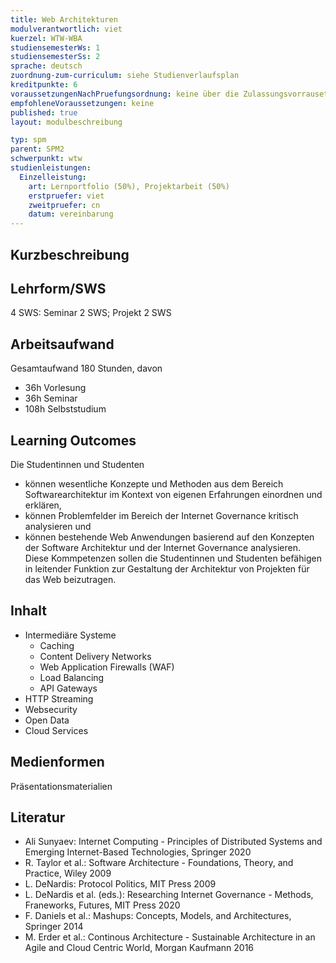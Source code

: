 ```yaml
---
title: Web Architekturen 
modulverantwortlich: viet
kuerzel: WTW-WBA
studiensemesterWs: 1
studiensemesterSs: 2
sprache: deutsch
zuordnung-zum-curriculum: siehe Studienverlaufsplan
kreditpunkte: 6
voraussetzungenNachPruefungsordnung: keine über die Zulassungsvorrausetzungen zum Studium hinausgehenden
empfohleneVoraussetzungen: keine
published: true
layout: modulbeschreibung

typ: spm
parent: SPM2
schwerpunkt: wtw
studienleistungen:
  Einzelleistung:
    art: Lernportfolio (50%), Projektarbeit (50%)
    erstpruefer: viet
    zweitpruefer: cn
    datum: vereinbarung
---
```

## Kurzbeschreibung


## Lehrform/SWS

4 SWS: Seminar 2 SWS; Projekt 2 SWS

## Arbeitsaufwand

Gesamtaufwand 180 Stunden, davon

- 36h Vorlesung
- 36h Seminar
- 108h Selbststudium

## Learning Outcomes

Die Studentinnen und Studenten

- können wesentliche Konzepte und Methoden aus dem Bereich Softwarearchitektur im Kontext von eigenen Erfahrungen einordnen und erklären,
- können Problemfelder im Bereich der Internet Governance kritisch analysieren und
- können bestehende Web Anwendungen basierend auf den Konzepten der Software Architektur und der Internet Governance analysieren.
  Diese Kommpetenzen sollen die Studentinnen und Studenten befähigen in leitender Funktion zur Gestaltung der Architektur von Projekten für das Web beizutragen.

## Inhalt

* Intermediäre Systeme
  * Caching
  * Content Delivery Networks
  * Web Application Firewalls (WAF)
  * Load Balancing
  * API Gateways
* HTTP Streaming
* Websecurity
* Open Data
* Cloud Services

## Medienformen

Präsentationsmaterialien

## Literatur

- Ali Sunyaev: Internet Computing - Principles of Distributed Systems and Emerging Internet-Based Technologies, Springer 2020
- R. Taylor et al.: Software Architecture - Foundations, Theory, and Practice, Wiley 2009
- L. DeNardis: Protocol Politics, MIT Press 2009
- L. DeNardis et al. (eds.): Researching Internet Governance - Methods, Franeworks, Futures, MIT Press 2020
- F. Daniels et al.: Mashups: Concepts, Models, and Architectures, Springer 2014
- M. Erder et al.: Continous Architecture - Sustainable Architecture in an Agile and Cloud Centric World, Morgan Kaufmann 2016
